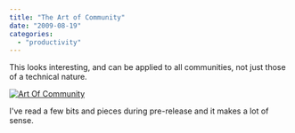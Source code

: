 ```yaml
---
title: "The Art of Community"
date: "2009-08-19"
categories: 
  - "productivity"
---
```


This looks interesting, and can be applied to all communities, not just those of a technical nature.  
  
[![Art Of Community](http://farm4.static.flickr.com/3310/3516110235_bc1c0116e2_m.jpg)](http://www.artofcommunityonline.org/)  
  
I've read a few bits and pieces during pre-release and it makes a lot of sense.
